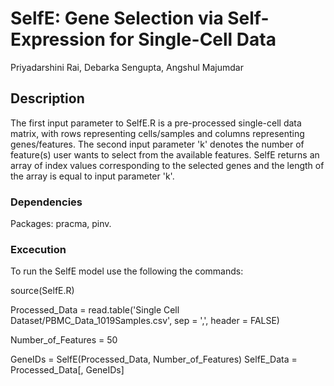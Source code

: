 # SelfE: Gene Selection via Self-Expression for Single-Cell Data

Priyadarshini Rai, Debarka Sengupta, Angshul Majumdar

## Description

The first input parameter to SelfE.R is a pre-processed single-cell data matrix, with rows representing cells/samples and columns representing genes/features. The second input parameter 'k' denotes the number of feature(s) user wants to select from the available features. SelfE returns an array of index values corresponding to the selected genes and the length of the array is equal to input parameter 'k'.

### Dependencies

Packages: pracma, pinv.

### Excecution

To run the SelfE model use the following the commands:

source(SelfE.R)

Processed_Data = read.table('Single Cell Dataset/PBMC_Data_1019Samples.csv', sep = ',', header = FALSE)

Number_of_Features = 50

GeneIDs = SelfE(Processed_Data, Number_of_Features)
SelfE_Data = Processed_Data[, GeneIDs]
